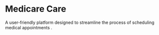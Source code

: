 # Medicare Care
A user-friendly platform designed to streamline the process of scheduling medical appointments . 
